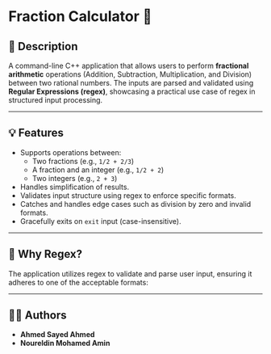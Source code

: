 # Fraction Calculator 🧮

## 📄 Description
A command-line C++ application that allows users to perform **fractional arithmetic** operations (Addition, Subtraction, Multiplication, and Division) between two rational numbers. The inputs are parsed and validated using **Regular Expressions (regex)**, showcasing a practical use case of regex in structured input processing.

---

## 💡 Features
- Supports operations between:
  - Two fractions (e.g., `1/2 + 2/3`)
  - A fraction and an integer (e.g., `1/2 + 2`)
  - Two integers (e.g., `2 + 3`)
- Handles simplification of results.
- Validates input structure using regex to enforce specific formats.
- Catches and handles edge cases such as division by zero and invalid formats.
- Gracefully exits on `exit` input (case-insensitive).

---

## 🎯 Why Regex?
The application utilizes regex to validate and parse user input, ensuring it adheres to one of the acceptable formats:

---

## 👨‍💻 Authors

- **Ahmed Sayed Ahmed**  
- **Noureldin Mohamed Amin**    
